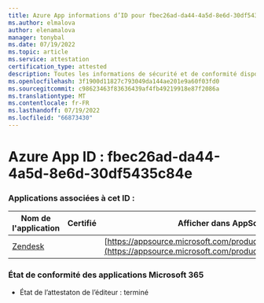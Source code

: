 ```yaml
---
title: Azure App informations d’ID pour fbec26ad-da44-4a5d-8e6d-30df5435c84e
ms.author: elmalova
author: elenamalova
manager: tonybal
ms.date: 07/19/2022
ms.topic: article
ms.service: attestation
certification_type: attested
description: Toutes les informations de sécurité et de conformité disponibles pour fbec26ad-da44-4a5d-8e6d-30df5435c84e.
ms.openlocfilehash: 3f1900d11827c793049da144ae201e9a60f03fd0
ms.sourcegitcommit: c98623463f83636439af4fb49219918e87f2086a
ms.translationtype: MT
ms.contentlocale: fr-FR
ms.lasthandoff: 07/19/2022
ms.locfileid: "66873430"
---
```

# <a name="azure-app-id-fbec26ad-da44-4a5d-8e6d-30df5435c84e"></a>Azure App ID : fbec26ad-da44-4a5d-8e6d-30df5435c84e


### <a name="apps-associated-with-this-id"></a>Applications associées à cet ID :
| **Nom de l'application** | **Certifié** | **Afficher dans AppSource** |
|--------------|---------------|-----------------------|
| [Zendesk](../forward/WA200003782.md) |  | [https://appsource.microsoft.com/product/office/WA200003782](https://appsource.microsoft.com/product/office/WA200003782) |

### <a name="microsoft-365-app-compliance-status"></a>État de conformité des applications Microsoft 365
- État de l’attestaton de l’éditeur : terminé
